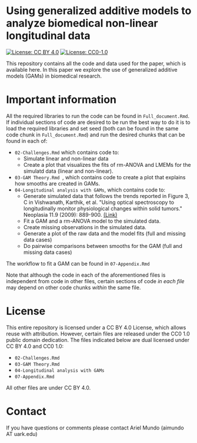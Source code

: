 # Using generalized additive models to analyze biomedical non-linear longitudinal data
[![License: CC BY 4.0](https://img.shields.io/badge/License%20All-CC%20BY%204.0-lightgrey)](https://creativecommons.org/licenses/by/4.0/) [![License: CC0-1.0](https://img.shields.io/badge/License%20Parts-CC0%201.0-lightgrey)](http://creativecommons.org/publicdomain/zero/1.0/)



This repository contains all the code and data used for the paper, which is available here. In this paper we explore the use of generalized additive models (GAMs) in biomedical research.

# Important information

All the required libraries to run the code can be found in `Full_document.Rmd`. If individual sections of code are desired to be run the best way to do it is to load the required libraries and set seed (both can be found in the same code chunk in `Full_document.Rmd`) and run the desired chunks that can be found in each of:

- `02-Challenges.Rmd` which contains code to: 
    - Simulate linear and non-linear data
    - Create a plot  that visualizes the fits of rm-ANOVA and LMEMs for the simulatd data (linear and non-linear).
- `03-GAM Theory.Rmd `, which contains code to create a plot that explains how smooths are created in GAMs.
- `04-Longitudinal analysis with GAMs`, which contains code to:
    - Generate simulated data that follows the trends reported in Figure 3, C in Vishwanath, Karthik, et al. "Using optical spectroscopy to longitudinally monitor physiological changes within solid tumors." Neoplasia 11.9 (2009): 889-900. [(Link)](https://www.ncbi.nlm.nih.gov/pmc/articles/PMC2735810/)
    - Fit a GAM and a rm-ANOVA model to the simulated data.
    - Create missing observations in the simulated data.
    - Generate a plot of the raw data and the model fits (full and missing data cases)
    - Do pairwise comparisons between smooths for the GAM (full and missing data cases)

The workflow to fit a GAM can be found in `07-Appendix.Rmd`

Note that although the code in each of the aforementioned files is independent from code in other files, certain sections of code _in each file_ may depend on other code chunks _within_ the same file. 

# License

This entire repository is licensed under a CC BY 4.0 License, which allows reuse with attribution. However, certain files are released under the CC0 1.0 public domain dedication. The files indicated below are dual licensed under CC BY 4.0 and CC0 1.0:

- `02-Challenges.Rmd`
- `03-GAM Theory.Rmd`
- `04-Longitudinal analysis with GAMs`
- `07-Appendix.Rmd`

All other files are under CC BY 4.0.

# Contact
If you have questions or comments please contact Ariel Mundo (aimundo AT uark.edu)
